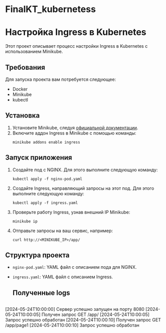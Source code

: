 # FinalKT_kubernetess
# Настройка Ingress в Kubernetes

Этот проект описывает процесс настройки Ingress в Kubernetes с использованием Minikube.

## Требования

Для запуска проекта вам потребуется следующее:

- Docker
- Minikube
- kubectl

## Установка

1. Установите Minikube, следуя [официальной документации](https://minikube.sigs.k8s.io/docs/start/).
2. Включите аддон Ingress в Minikube с помощью команды:
   ```
   minikube addons enable ingress
   ```

## Запуск приложения

1. Создайте под с NGINX. Для этого выполните следующую команду:
   ```
   kubectl apply -f nginx-pod.yaml
   ```

2. Создайте Ingress, направляющий запросы на этот под. Для этого выполните следующую команду:
   ```
   kubectl apply -f ingress.yaml
   ```

3. Проверьте работу Ingress, узнав внешний IP Minikube:
   ```
   minikube ip
   ```

4. Отправьте запросы на ваш сервис, например:
   ```
   curl http://<MINIKUBE_IP>/app/
   ```

## Структура проекта

- `nginx-pod.yaml`: YAML файл с описанием пода для NGINX.
- `ingress.yaml`: YAML файл с описанием Ingress.

  ## Полученные logs
   ```
[2024-05-24T10:00:00] Сервер успешно запущен на порту 8080
[2024-05-24T10:00:05] Получен запрос GET /app/
[2024-05-24T10:00:05] Запрос успешно обработан
[2024-05-24T10:00:10] Получен запрос GET /app/page1
[2024-05-24T10:00:10] Запрос успешно обработан

   ```
